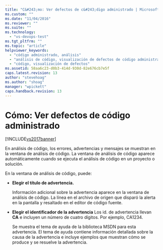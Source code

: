 ```yaml
---
title: "C&#243;mo: Ver defectos de c&#243;digo administrado | Microsoft Docs"
ms.custom: ""
ms.date: "11/04/2016"
ms.reviewer: ""
ms.suite: ""
ms.technology: 
  - "vs-devops-test"
ms.tgt_pltfrm: ""
ms.topic: "article"
helpviewer_keywords: 
  - "código administrado, análisis"
  - "análisis de código, visualización de defectos de código administrado"
  - "código, visualización de defectos"
ms.assetid: 58aa6c23-d0b3-414d-930d-82e676cb7e5f
caps.latest.revision: 13
author: "stevehoag"
ms.author: "shoag"
manager: "wpickett"
caps.handback.revision: 13
---
```

# C&#243;mo: Ver defectos de c&#243;digo administrado
[!INCLUDE[vs2017banner](../code-quality/includes/vs2017banner.md)]

En análisis de código, los errores, advertencias y mensajes se muestran en la ventana de análisis de código.  La ventana de análisis de código aparece automáticamente cuando se ejecuta el análisis de código en un proyecto o solución.  
  
 En la ventana de análisis de código, puede:  
  
-   **Elegir el título de advertencia.**  
  
     Información adicional sobre la advertencia aparece en la ventana de análisis de código.  La línea en el archivo de origen que disparó la alerta en la pantalla y resaltado en el editor de código fuente.  
  
-   **Elegir el identificador de la advertencia** Los id. de advertencia llevan **CA** e incluyen un número de cuatro dígitos.  Por ejemplo, CA1234.  
  
     Se muestra el tema de ayuda de la biblioteca MSDN para esta advertencia.  El tema de ayuda contiene información detallada sobre la causa de la advertencia e incluye ejemplos que muestran cómo se produce y se resuelve la advertencia.